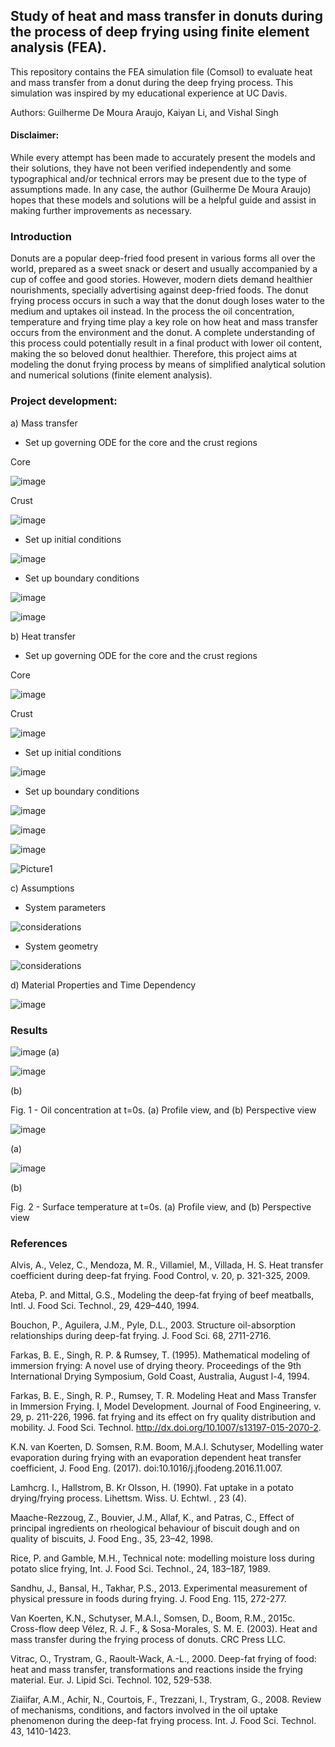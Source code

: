 ## Study of heat and mass transfer in donuts during the process of deep frying using finite element analysis (FEA).

This repository contains the FEA simulation file (Comsol) to evaluate heat and mass transfer from a donut during the deep frying process. This simulation was inspired by my educational experience at UC Davis.

Authors: Guilherme De Moura Araujo, Kaiyan Li, and Vishal Singh

#### Disclaimer:

While every attempt has been made to accurately present the models and their solutions,  they have not been verified independently and some typographical and/or technical errors may be present due to the type of assumptions made. In any case, the author (Guilherme De Moura Araujo) hopes that these models and solutions will be a helpful guide and assist in making further improvements as necessary.

### Introduction

Donuts are a popular deep-fried food present in various forms all over the world, prepared as a sweet snack or desert and usually accompanied by a cup of coffee and good stories. However, modern diets demand healthier nourishments, specially advertising against deep-fried foods. The donut frying process occurs in such a way that the donut dough loses water to the medium and uptakes oil instead. In the process the oil concentration, temperature and frying time play a key role on how heat and mass transfer occurs from the environment and the donut. A complete understanding of this process could potentially result in a final product with lower oil content, making the so beloved donut healthier. Therefore, this project aims at modeling the donut frying process by means of simplified analytical solution and numerical solutions (finite element analysis).


### Project development:
a) Mass transfer

- Set up governing ODE for the core and the crust regions

Core

![image](https://user-images.githubusercontent.com/39603677/115283876-d0cb7a00-a100-11eb-981e-94ee0b37aa34.png)

Crust

![image](https://user-images.githubusercontent.com/39603677/115283914-e0e35980-a100-11eb-9108-86196ccf8b36.png)


- Set up initial conditions


![image](https://user-images.githubusercontent.com/39603677/115283981-f3f62980-a100-11eb-984d-7340462c5dc9.png)


- Set up boundary conditions

![image](https://user-images.githubusercontent.com/39603677/115284038-03757280-a101-11eb-9daf-382a4fcb6a0e.png)

![image](https://user-images.githubusercontent.com/39603677/115284054-083a2680-a101-11eb-9f05-ea2cc6adfddd.png)

b) Heat transfer

- Set up governing ODE for the core and the crust regions

Core

![image](https://user-images.githubusercontent.com/39603677/115284738-e9885f80-a101-11eb-9618-852c84d9393b.png)

Crust

![image](https://user-images.githubusercontent.com/39603677/115284759-f311c780-a101-11eb-8c19-e0ff6feb7cc0.png)

- Set up initial conditions

![image](https://user-images.githubusercontent.com/39603677/115284814-02911080-a102-11eb-8a4c-f0eaa1d27d81.png)

- Set up boundary conditions

![image](https://user-images.githubusercontent.com/39603677/115284880-1177c300-a102-11eb-8d0d-75da218d84cd.png)

![image](https://user-images.githubusercontent.com/39603677/115284895-18063a80-a102-11eb-946e-08797ef2de51.png)

![image](https://user-images.githubusercontent.com/39603677/115284223-40da0000-a101-11eb-97c4-6c9a55e06c27.png)

![Picture1](https://user-images.githubusercontent.com/39603677/115284175-33247a80-a101-11eb-9daf-03c5a4112862.png)

c) Assumptions

- System parameters

![considerations](https://user-images.githubusercontent.com/39603677/115285400-af6b8d80-a102-11eb-8ee1-eb8929818171.JPG)

- System geometry

![considerations](https://user-images.githubusercontent.com/39603677/115285651-f8234680-a102-11eb-8e10-a4e0661d5e97.JPG)


d) Material Properties and Time Dependency

![image](https://user-images.githubusercontent.com/39603677/115285802-29037b80-a103-11eb-8ee1-6f1a1c30bdf8.png)

### Results
![image](https://user-images.githubusercontent.com/39603677/115285843-39b3f180-a103-11eb-9a79-6f22ce93cfff.png)
(a)

![image](https://user-images.githubusercontent.com/39603677/115285864-3f113c00-a103-11eb-9d69-dc7a0fcd0d1e.png)

(b)

Fig. 1 - Oil concentration at t=0s. (a) Profile view, and (b) Perspective view

![image](https://user-images.githubusercontent.com/39603677/115285884-446e8680-a103-11eb-9062-d8ff57abceeb.png)

(a)

![image](https://user-images.githubusercontent.com/39603677/115285900-4afcfe00-a103-11eb-98af-892f53f05cd3.png)

(b)

Fig. 2 - Surface temperature at t=0s. (a) Profile view, and (b) Perspective view

### References
Alvis, A., Velez, C., Mendoza, M. R., Villamiel, M., Villada, H. S. Heat transfer coefficient during deep-fat frying. Food Control, v. 20, p. 321-325, 2009.

Ateba, P. and Mittal, G.S., Modeling the deep-fat frying of beef meatballs, Intl. J. Food Sci. Technol., 29, 429–440, 1994.

Bouchon, P., Aguilera, J.M., Pyle, D.L., 2003. Structure oil-absorption relationships during deep-fat frying. J. Food Sci. 68, 2711-2716.

Farkas, B. E., Singh, R. P. & Rumsey, T. (1995). Mathematical modeling of immersion frying: A novel use of drying theory. Proceedings of the 9th International Drying Symposium, Gold Coast, Australia, August l-4, 1994.

Farkas, B. E., Singh, R. P., Rumsey, T. R. Modeling Heat and Mass Transfer in Immersion Frying. I, Model Development. Journal of Food Engineering, v. 29, p. 211-226, 1996.
fat frying and its effect on fry quality distribution and mobility. J. Food Sci. Technol. http://dx.doi.org/10.1007/s13197-015-2070-2.

K.N. van Koerten, D. Somsen, R.M. Boom, M.A.I. Schutyser, Modelling water evaporation during frying with an evaporation dependent heat transfer coefficient, J. Food Eng. (2017). doi:10.1016/j.jfoodeng.2016.11.007.

Lamhcrg. I., Hallstrom, B. Kr Olsson, H. (1990). Fat uptake in a potato drying/frying process. Lihettsm. Wiss. U. Echtwl. , 23 (4).

Maache-Rezzoug, Z., Bouvier, J.M., Allaf, K., and Patras, C., Effect of principal ingredients
on rheological behaviour of biscuit dough and on quality of biscuits, J. Food Eng., 35, 23–42, 1998.

Rice, P. and Gamble, M.H., Technical note: modelling moisture loss during potato slice frying, Int. J. Food Sci. Technol., 24, 183–187, 1989.

Sandhu, J., Bansal, H., Takhar, P.S., 2013. Experimental measurement of physical pressure in foods during frying. J. Food Eng. 115, 272-277.

Van Koerten, K.N., Schutyser, M.A.I., Somsen, D., Boom, R.M., 2015c. Cross-flow deep
Vélez, R. J. F., & Sosa-Morales, S. M. E. (2003). Heat and mass transfer during the frying process of donuts. CRC Press LLC.

Vitrac, O., Trystram, G., Raoult-Wack, A.-L., 2000. Deep-fat frying of food: heat and mass transfer, transformations and reactions inside the frying material. Eur. J. Lipid Sci. Technol. 102, 529-538.

Ziaiifar, A.M., Achir, N., Courtois, F., Trezzani, I., Trystram, G., 2008. Review of mechanisms, conditions, and factors involved in the oil uptake phenomenon during the deep-fat frying process. Int. J. Food Sci. Technol. 43, 1410-1423.

